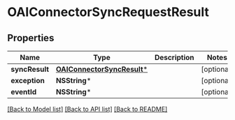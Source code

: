 # OAIConnectorSyncRequestResult

## Properties
Name | Type | Description | Notes
------------ | ------------- | ------------- | -------------
**syncResult** | [**OAIConnectorSyncResult***](OAIConnectorSyncResult) |  | [optional] 
**exception** | **NSString*** |  | [optional] 
**eventId** | **NSString*** |  | [optional] 

[[Back to Model list]](../README#documentation-for-models) [[Back to API list]](../README#documentation-for-api-endpoints) [[Back to README]](../README)


